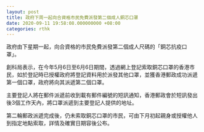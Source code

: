 ```yaml
---
layout: post
title: 政府下周一起向合資格市民免費派發第二個成人銅芯口罩
date: 2020-09-11 19:58:08.000000000 +08:00
categories: rthk
---
```


政府由下星期一起，向合資格的市民免費派發第二個成人尺碼的「銅芯抗疫口罩」。
 
創科局表示，在今年5月6日至6月6日期間，透過網上登記索取銅芯口罩的香港市民，如於登記時已授權政府將登記資料用於派發其他口罩，並獲香港郵政成功派遞第一個口罩，政府將向其派遞第二個口罩。
 
主要登記人將在郵件派遞前收到載有郵件編號的短訊通知，香港郵政會於短訊發出後3個工作天內，將口罩派遞到主要登記人提供的地址。

第二輪郵政派遞完成後，仍未索取銅芯口罩的市民，可由下月初起親身或授權他人到指定地點索取，詳情及確實日期容後公布。
